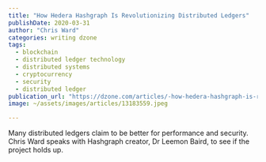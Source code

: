 ```yaml
---
title: "How Hedera Hashgraph Is Revolutionizing Distributed Ledgers"
publishDate: 2020-03-31
author: "Chris Ward"
categories: writing dzone
tags: 
  - blockchain
  - distributed ledger technology
  - distributed systems
  - cryptocurrency
  - security
  - distributed ledger
publication_url: "https://dzone.com/articles/-how-hedera-hashgraph-is-revolutionizing-distribut"
image: ~/assets/images/articles/13183559.jpeg

---
```

Many distributed ledgers claim to be better for performance and security. Chris Ward speaks with Hashgraph creator, Dr Leemon Baird, to see if the project holds up.

